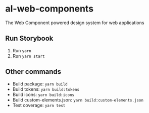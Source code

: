 # al-web-components

The Web Component powered design system for web applications

## Run Storybook

1. Run `yarn`
2. Run `yarn start`

## Other commands

- Build package: `yarn build`
- Build tokens: `yarn build:tokens`
- Build icons: `yarn build:icons`
- Build custom-elements.json: `yarn build:custom-elements.json`
- Test coverage: `yarn test`

